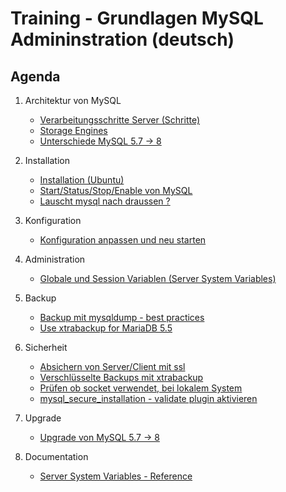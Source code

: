# Training - Grundlagen MySQL Admininstration (deutsch)  

## Agenda 

  1. Architektur von MySQL 
     * [Verarbeitungsschritte Server (Schritte)](/performance/mysql-server-architecture.md)
     * [Storage Engines](/basics/storage-engines.md)
     * [Unterschiede MySQL 5.7 -> 8](differences-mysql-5-7-to-8.md) 

  1. Installation 
     * [Installation (Ubuntu)](installation-ubuntu.md)
     * [Start/Status/Stop/Enable von MySQL](start-stop-enable.md)
     * [Lauscht mysql nach draussen ?](/installation/listening-where.md)

  1. Konfiguration 
     * [Konfiguration anpassen und neu starten]()

  1. Administration 
     * [Globale und Session Variablen (Server System Variables)](/admin/global-session-variables.md)

  1. Backup
     * [Backup mit mysqldump - best practices](backup-restore/mysqldump.md) 
     * [Use xtrabackup for MariaDB 5.5](backup-restore/xtrabackup-for-mariadb-5-5.md)
   
  1. Sicherheit
     * [Absichern von Server/Client mit ssl](security/ssl.md) 
     * [Verschlüsselte Backups mit xtrabackup](backups/xtrabackup-encrypted.md) 
     * [Prüfen ob socket verwendet, bei lokalem System](security/check-socket.md)
     * [mysql_secure_installation - validate plugin aktivieren](security/mysql-secure-installation.md)
  
  1. Upgrade 
     * [Upgrade von MySQL 5.7 -> 8](upgrade/mysql-5-7-to-8.md)

  1. Documentation 
     * [Server System Variables - Reference](https://dev.mysql.com/doc/refman/8.0/en/server-system-variable-reference.html)

    
